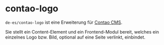 # contao-logo

`de-es/contao-logo` ist eine Erweiterung für [Contao CMS](https://contao.org/).

Sie stellt ein Content-Element und ein Frontend-Modul bereit, welches ein einzelnes Logo bzw. Bild, optional auf eine Seite verlinkt, einbindet.
